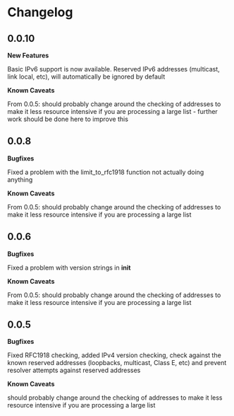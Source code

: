 # Changelog

## 0.0.10

**New Features**

Basic IPv6 support is now available.  Reserved IPv6 addresses (multicast, link local, etc), will automatically be ignored by default

**Known Caveats** 

From 0.0.5: should probably change around the checking of addresses to make it less resource intensive if you are processing a large list - further work should be done here to improve this

## 0.0.8

**Bugfixes**

Fixed a problem with the limit_to_rfc1918 function not actually doing anything

**Known Caveats** 

From 0.0.5: should probably change around the checking of addresses to make it less resource intensive if you are processing a large list

## 0.0.6

**Bugfixes**

Fixed a problem with version strings in __init__

**Known Caveats** 

From 0.0.5: should probably change around the checking of addresses to make it less resource intensive if you are processing a large list


## 0.0.5

**Bugfixes**

Fixed RFC1918 checking, added IPv4 version checking, check against the known reserved addresses (loopbacks, multicast, Class E, etc) and prevent resolver attempts against reserved addresses

**Known Caveats** 

should probably change around the checking of addresses to make it less resource intensive if you are processing a large list